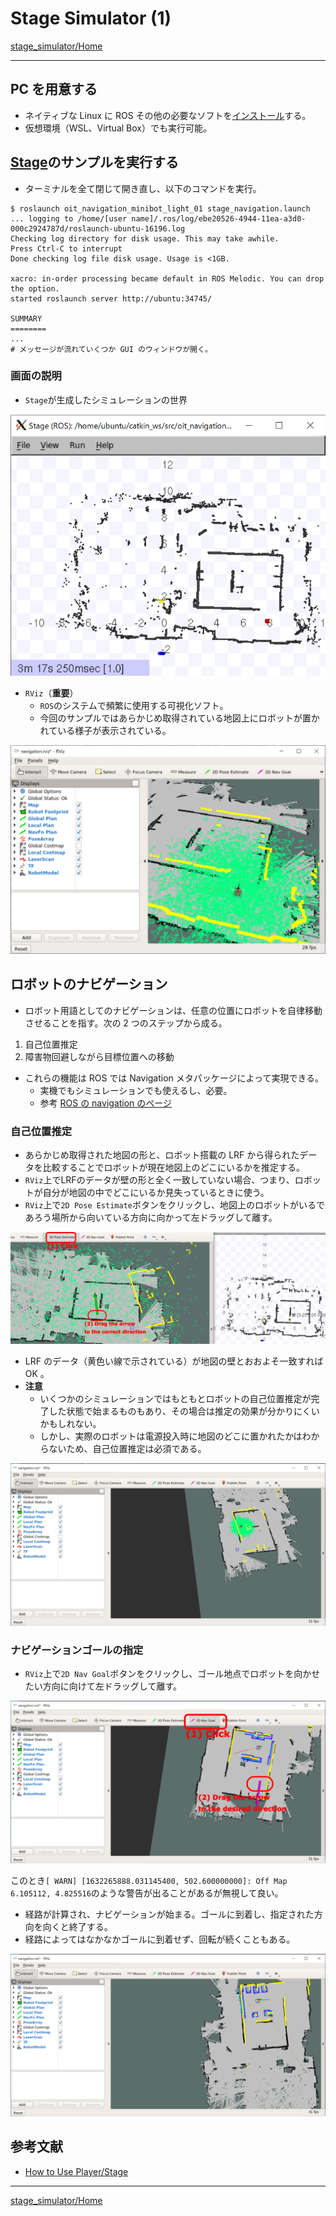 # Stage Simulator (1)

[stage_simulator/Home](Home.md)

---

## PC を用意する

- ネイティブな Linux に ROS その他の必要なソフトを[インストール](https://github.com/KMiyawaki/setup_robot_programming)する。
- 仮想環境（WSL、Virtual Box）でも実行可能。

## [Stage](<(http://wiki.ros.org/stage)>)のサンプルを実行する

- ターミナルを全て閉じて開き直し、以下のコマンドを実行。

```shell
$ roslaunch oit_navigation_minibot_light_01 stage_navigation.launch
... logging to /home/[user name]/.ros/log/ebe20526-4944-11ea-a3d0-000c2924787d/roslaunch-ubuntu-16196.log
Checking log directory for disk usage. This may take awhile.
Press Ctrl-C to interrupt
Done checking log file disk usage. Usage is <1GB.

xacro: in-order processing became default in ROS Melodic. You can drop the option.
started roslaunch server http://ubuntu:34745/

SUMMARY
========
...
# メッセージが流れていくつか GUI のウィンドウが開く。
```

### 画面の説明

- `Stage`が生成したシミュレーションの世界

![2020-02-07_11-20-01.png](./stage_simulator_01/2020-02-07_11-20-01.png)

- `RViz`（**重要**）
  - `ROS`のシステムで頻繁に使用する可視化ソフト。
  - 今回のサンプルではあらかじめ取得されている地図上にロボットが置かれている様子が表示されている。

![2020-02-07_11-20-18.png](./stage_simulator_01/2020-02-07_11-20-18.png)

## ロボットのナビゲーション

- ロボット用語としてのナビゲーションは、任意の位置にロボットを自律移動させることを指す。次の 2 つのステップから成る。

1. 自己位置推定
2. 障害物回避しながら目標位置への移動

- これらの機能は ROS では Navigation メタパッケージによって実現できる。
  - 実機でもシミュレーションでも使えるし、必要。
  - 参考 [ROS の navigation のページ](http://wiki.ros.org/navigation)

### 自己位置推定

- あらかじめ取得された地図の形と、ロボット搭載の LRF から得られたデータを比較することでロボットが現在地図上のどこにいるかを推定する。
- `RViz`上でLRFのデータが壁の形と全く一致していない場合、つまり、ロボットが自分が地図の中でどこにいるか見失っているときに使う。
- `RViz`上で`2D Pose Estimate`ボタンをクリックし、地図上のロボットがいるであろう場所から向いている方向に向かって左ドラッグして離す。

![2020-02-07_11-57-36.svg.png](./stage_simulator_01/2020-02-07_11-57-36.svg.png)

- LRF のデータ（黄色い線で示されている）が地図の壁とおおよそ一致すれば OK 。
- **注意**
  - いくつかのシミュレーションではもともとロボットの自己位置推定が完了した状態で始まるものもあり、その場合は推定の効果が分かりにくいかもしれない。
  - しかし、実際のロボットは電源投入時に地図のどこに置かれたかはわからないため、自己位置推定は必須である。

![2020-02-07_11-58-05.png](./stage_simulator_01/2020-02-07_11-58-05.png)

### ナビゲーションゴールの指定

- `RViz`上で`2D Nav Goal`ボタンをクリックし、ゴール地点でロボットを向かせたい方向に向けて左ドラッグして離す。

![2020-02-07_11-58-27.svg.png](./stage_simulator_01/2020-02-07_11-58-27.svg.png)

このとき`[ WARN] [1632265888.031145400, 502.600000000]: Off Map 6.105112, 4.825516`のような警告が出ることがあるが無視して良い。

- 経路が計算され、ナビゲーションが始まる。ゴールに到着し、指定された方向を向くと終了する。
- 経路によってはなかなかゴールに到着せず、回転が続くこともある。

![2020-02-07_11-58-53.png](./stage_simulator_01/2020-02-07_11-58-53.png)

## 参考文献

- [How to Use Player/Stage](http://player-stage-manual.readthedocs.io/en/stable/)

---

[stage_simulator/Home](Home.md)
